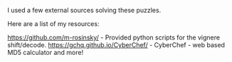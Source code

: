 I used a few external sources solving these puzzles.

Here are a list of my resources:

https://github.com/m-rosinsky/ - Provided python scripts for the vignere shift/decode.
https://gchq.github.io/CyberChef/ - CyberChef - web based MD5 calculator and more!

